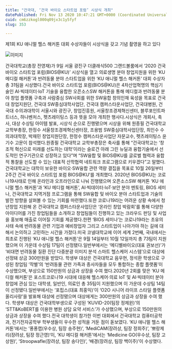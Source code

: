 ```yaml
---
title: "건국대, ‘건국 바이오 스타트업 포럼’ 시상식 개최"
datePublished: Fri Nov 13 2020 10:47:21 GMT+0000 (Coordinated Universal Time)
cuid: cm6zzkogl000q09jx3c1y5fyf
slug: 353

---
```



제1회 KU 애니멀 헬스 해커톤 대회 수상자들이 시상식을 갖고 기념 촬영을 하고 있다

![이미지](https://cdn.hashnode.com/res/hashnode/image/upload/v1739248369758/d1b8f52c-84a3-4515-a0ce-a78fe4bcb59e.jpeg)

건국대학교(총장 전영재)가 9일 서울 광진구 더클래식500 그랜드볼룸에서 ‘2020 건국 바이오 스타트업 포럼(BIOS@KU)’ 시상식을 열고 의료생명 분야 창업지원을 위한 ‘KU 메디컬 해커톤’과 반려동물 분야 스타트업을 위한 ‘KU 애니멀 헬스 해커톤’ 대회 수상자 총 31팀을 시상했다.건국 바이오 스타트업 포럼(BIOS@KU)은 4차산업혁명의 핵심기술인 AI·빅데이터·IoT 기술을 융합한 오픈소스SW 해커톤을 통해 메디컬과 반려동물 분야 창업 플랫폼 구축과 사람중심 SW사회를 위한 SW융합 창의인재 육성을 목표로 건국대 창업지원단, 건국대 SW중심대학사업단, 건국대 캠퍼스타운사업단, 건국대병원, 건국대 수의과대학이 서울시와 광진구, 창업진흥원, 서울창조경제혁신센터, 블루포인트파트너스, 하나벤처스, 펫츠레이팅스 등과 뜻을 모아 개최한 행사다.시상식은 개회사, 축사, 대상 수상팀 아이템 발표, 시상식 순으로 진행됐으며 시상을 위해 원종필 건국대학교 교학부총장, 한정수 서울창조경제혁신센터장, 조용범 SW중심대학사업단장, 최인수 수의과대학장, 박재민 창업지원단장, 한정수 캠퍼스타운사업단 자문교수, 펫츠레이팅스 윤기수 고문이 참석했다.원종필 건국대학교 교학부총장은 축사를 통해 “건국대학교는 ‘창조적 혁신으로 미래를 선도하는 대학’이라는 슬로건 아래 그린 뉴딜과 융합기술에서 선도적인 연구기관으로 성장하고 있다”며 “SW융합 및 BIOS@KU를 글로벌 협력과 융합적 통찰을 선도할 수 있는 대표적 산학협력 네트워크 프로그램으로 키우겠다”고 말했다.건국대학교는 대학이 보유한 바이오·SW융합 관련 역량 결집을 목표로 10월 26일부터 2주간 건국 바이오 스타트업 포럼 BIOS@KU’를 개최했다. 2020년 BIOS@KU는 코로나19사태로 인해 온라인과 오프라인으로 나눠 진행됐으며 오픈소스SW 해커톤 ‘KU 에니멀 헬스 해커톤’과 ’KU 메디컬 해커톤’, AI·빅데이터·IoT·보안 분야 멘토링, BIOS 세미나, 건국대학교 지역거점 프로그램을 통해 SW융합 및 바이오 분야 스타트업과 기술의 발전 방향을 살펴볼 수 있는 기회를 마련했다.또한 코로나19라는 어려운 상황 속에서 청년창업 지원해 온 건국대학교 캠퍼스타운사업단은 ‘온라인 창업 박람회’를 통해 다양한 아이디어를 가진 창업팀들을 소개하고 창업팀들이 진행하고 있는 크라우드 펀딩 및 사업을 홍보해 매출로 이어질 기회를 제공했다.한편 ‘BIOS 세미나’는 코로나19라는 초유의 사태 속에 반려동물 관련 기업과 예비창업자 그리고 스타트업이 나아가야 하는 길에 대해서 논의하고 고민하는 시간을 가졌다.미국 코넬대학교에 이어 세계 2번째, 국내에서는 최초로 진행된 ‘KU 애니멀 헬스 해커톤’은 9월 14일부터 10월 12일까지 총 73팀이 지원했으며 이 가운데 수상팀 17팀이 선정됐다.일반부에서는 ‘메디벨바이오(대표 권보선)’가 ‘비대면 반려동물 질환 진단 다중분광 이미지 분석 스마트 헬스케어 시스템’으로 대상에 선정돼 상금 300만원을 받았다. 학생부 대상은 건국대학교 음우현, 정석환 학생으로 구성된 창업팀 ‘작별’의 ‘반려동물 관련 가족과 종사자들을 모두 통합하는 종합 플랫폼’이 수상했으며, 부상으로 150만원의 상금과 상장을 수여 했다.2020년 2회를 맞은 ‘KU 메디컬 해커톤’은 포스트코로나19 시대에 대응해 헬스케어·의료 IoT 및 AI·빅데이터 분야 창업에 관심 있는 대학생, 일반인, 의료인 총 35팀이 지원했으며 이 가운데 수상팀 14팀이 선정됐다.일반부에서는 ‘포핍스(대표 최홍익)’이 ‘O2O 시니어 라이프 스타일 플랫폼 올리사랑’을 발표해 대상에 선정됐으며 대상에게는 300만원의 상금과 상장을 수여 했다. 학생부 대상은 건국대학부생으로 구성된 ‘KUVID-20(팀장 정제윈)’의 ‘STT&KoBERT를 이용한 병원 상담 요약 서비스’가 수상했으며, 부상으로 150만원의 상금과 상장을 수여 했다.전국 대학생이 참가한 이번 대회에서 건국대학교 컴퓨터공학과, 전기전자공학부 학부생들이 우수한 성적을 거둔 점이 돋보였다. ‘KU 애니멀 헬스 해커톤’에서는 ‘퐁퐁랩(우수상, 팀장 송주현)’, ‘MediCAM(장려상, 팀장 정희주)’, ’뽀랑제리(장려상, 팀장 정근영)‘이, ’KU 메디컬 해커톤’에서는 ‘Medicine GO(우수상, 팀장 고상원)’, ‘Stroopwafle(장려상, 팀장 송다인)’, ‘배경(장려상, 팀장 백이주)’이 수상했다.